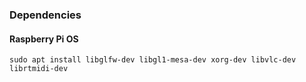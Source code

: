 ### Dependencies

#### Raspberry Pi OS

    sudo apt install libglfw-dev libgl1-mesa-dev xorg-dev libvlc-dev librtmidi-dev

